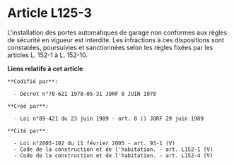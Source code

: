# Article L125-3

L'installation des portes automatiques de garage non conformes aux règles de sécurité en vigueur est interdite. Les
infractions à ces dispositions sont constatées, poursuivies et sanctionnées selon les règles fixées par les articles L. 152-1
à L. 152-10.

**Liens relatifs à cet article**

	**Codifié par**:

	  - Décret n°78-621 1978-05-31 JORF 8 JUIN 1978

	**Créé par**:

	  - Loi n°89-421 du 23 juin 1989 - art. 8 () JORF 29 juin 1989

	**Cité par**:

	  - Loi n°2005-102 du 11 février 2005 - art. 93-1 (V)
	  - Code de la construction et de l'habitation. - art. L152-1 (V)
	  - Code de la construction et de l'habitation. - art. L152-4 (V)
